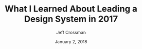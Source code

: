 ---
date: January 2, 2018
title: What I Learned About Leading a Design System in 2017
author: Jeff Crossman
link: https://publication.design.systems/what-i-learned-about-leading-a-design-system-in-2017-46b85e9d7eab
description: I wanted to take the time to document what I have learned about leading a design system and design systems in general over the past year so that I can be intentional about my efforts to improve in 2018.
tags:
- leadership

# ================================
# ARTICLE TAGS AVAILABLE
# ================================
# animation
# code
# contribution
# design-tokens
# leadership
# patterns
# process
# sketch
# ================================
---